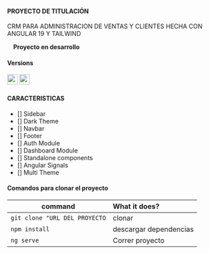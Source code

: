 #### PROYECTO DE TITULACIÓN

CRM PARA ADMINISTRACION DE VENTAS Y CLIENTES HECHA CON ANGULAR 19 Y TAILWIND

<b><img src="https://cdn-icons-png.flaticon.com/512/6897/6897039.png" width="14"/>Proyecto en desarrollo</b>

#### Versions

<a href="https://angular.io"><img height= "24" src= "https://img.shields.io/badge/Angular 19-DD0031?style=for-the-badge&logo=angular&logoColor=white"></a> <a href="https://tailwindcss.com"><img height= "24" src= "https://img.shields.io/badge/Tailwind 4-0ea5e9?style=for-the-badge&logo=tailwind-css&logoColor=white"></a>

#### CARACTERISTICAS

- [] Sidebar
- [] Dark Theme
- [] Navbar
- [] Footer
- [] Auth Module
- [] Dashboard Module
- [] Standalone components
- [] Angular Signals
- [] Multi Theme

#### Comandos para clonar el proyecto

| command                         | What it does?                                 |
| ------------------------------- | :-------------------------------------------- |
| `git clone "URL DEL PROYECTO`   | clonar                                        |
| `npm install`                   | descargar dependencias                        |
| `ng serve`                      | Correr proyecto                               |

